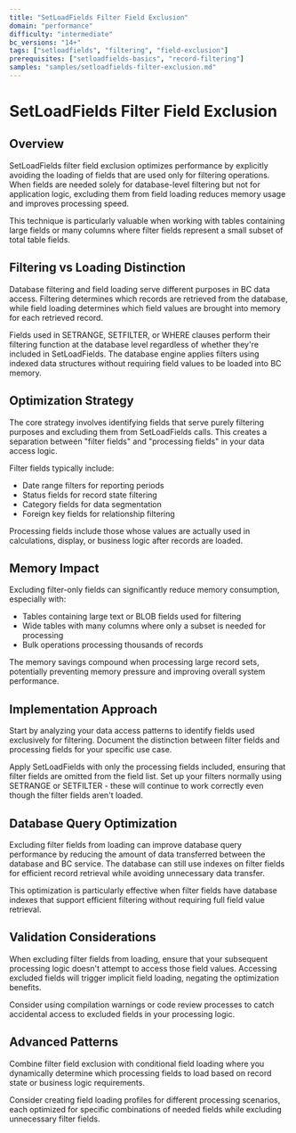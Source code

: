 ```yaml
---
title: "SetLoadFields Filter Field Exclusion"
domain: "performance"
difficulty: "intermediate"
bc_versions: "14+"
tags: ["setloadfields", "filtering", "field-exclusion"]
prerequisites: ["setloadfields-basics", "record-filtering"]
samples: "samples/setloadfields-filter-exclusion.md"
---
```


# SetLoadFields Filter Field Exclusion

## Overview

SetLoadFields filter field exclusion optimizes performance by explicitly avoiding the loading of fields that are used only for filtering operations. When fields are needed solely for database-level filtering but not for application logic, excluding them from field loading reduces memory usage and improves processing speed.

This technique is particularly valuable when working with tables containing large fields or many columns where filter fields represent a small subset of total table fields.

## Filtering vs Loading Distinction

Database filtering and field loading serve different purposes in BC data access. Filtering determines which records are retrieved from the database, while field loading determines which field values are brought into memory for each retrieved record.

Fields used in SETRANGE, SETFILTER, or WHERE clauses perform their filtering function at the database level regardless of whether they're included in SetLoadFields. The database engine applies filters using indexed data structures without requiring field values to be loaded into BC memory.

## Optimization Strategy

The core strategy involves identifying fields that serve purely filtering purposes and excluding them from SetLoadFields calls. This creates a separation between "filter fields" and "processing fields" in your data access logic.

Filter fields typically include:
- Date range filters for reporting periods
- Status fields for record state filtering  
- Category fields for data segmentation
- Foreign key fields for relationship filtering

Processing fields include those whose values are actually used in calculations, display, or business logic after records are loaded.

## Memory Impact

Excluding filter-only fields can significantly reduce memory consumption, especially with:
- Tables containing large text or BLOB fields used for filtering
- Wide tables with many columns where only a subset is needed for processing
- Bulk operations processing thousands of records

The memory savings compound when processing large record sets, potentially preventing memory pressure and improving overall system performance.

## Implementation Approach

Start by analyzing your data access patterns to identify fields used exclusively for filtering. Document the distinction between filter fields and processing fields for your specific use case.

Apply SetLoadFields with only the processing fields included, ensuring that filter fields are omitted from the field list. Set up your filters normally using SETRANGE or SETFILTER - these will continue to work correctly even though the filter fields aren't loaded.

## Database Query Optimization

Excluding filter fields from loading can improve database query performance by reducing the amount of data transferred between the database and BC service. The database can still use indexes on filter fields for efficient record retrieval while avoiding unnecessary data transfer.

This optimization is particularly effective when filter fields have database indexes that support efficient filtering without requiring full field value retrieval.

## Validation Considerations

When excluding filter fields from loading, ensure that your subsequent processing logic doesn't attempt to access those field values. Accessing excluded fields will trigger implicit field loading, negating the optimization benefits.

Consider using compilation warnings or code review processes to catch accidental access to excluded fields in your processing logic.

## Advanced Patterns

Combine filter field exclusion with conditional field loading where you dynamically determine which processing fields to load based on record state or business logic requirements.

Consider creating field loading profiles for different processing scenarios, each optimized for specific combinations of needed fields while excluding unnecessary filter fields.